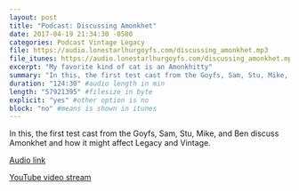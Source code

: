 ```yaml
---
layout: post
title: "Podcast: Discussing Amonkhet"
date: 2017-04-19 21:34:30 -0500
categories: Podcast Vintage Legacy
file: https://audio.lonestarlhurgoyfs.com/discussing_amonkhet.mp3
file_itunes: https://audio.lonestarlhurgoyfs.com/discussing_amonkhet.mp3
excerpt: "My favorite kind of cat is an Amonkhitty"
summary: "In this, the first test cast from the Goyfs, Sam, Stu, Mike, and Ben discuss Amonkhet and how it might affect Legacy and Vintage."
duration: "124:30" #audio length in min
length: "57921395" #filesize in byte
explicit: "yes" #other option is no
block: "no" #means is shown in itunes
---
```


In this, the first test cast from the Goyfs, Sam, Stu, Mike, and Ben discuss Amonkhet and how it might affect Legacy and Vintage.

[Audio link](https://audio.lonestarlhurgoyfs.com/discussing_amonkhet.mp3)

[YouTube video stream](https://www.youtube.com/watch?v=HZImxOstYGc)